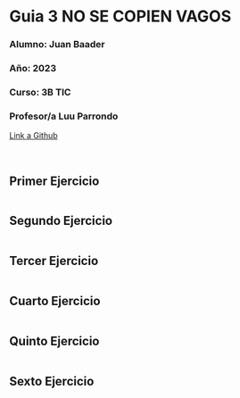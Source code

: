 # Guia  3  NO SE COPIEN VAGOS

### **Alumno:** Juan Baader

### **Año:** 2023

### **Curso:** 3B TIC

### **Profesor/a** Luu Parrondo

[Link a Github](https://github.com/juanpanpanyz/Guia3)

<br>

## **Primer Ejercicio**

```c#

```

## **Segundo Ejercicio**

```c#

```

## **Tercer Ejercicio**

```c#

```

## **Cuarto Ejercicio**

```c#

```

## **Quinto Ejercicio**

```c#

```

## **Sexto Ejercicio**

```c#

```
